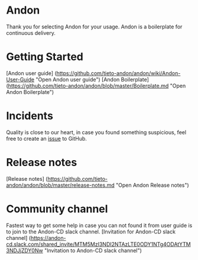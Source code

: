 # Andon

Thank you for selecting Andon for your usage. Andon is a boilerplate for continuous delivery.

# Getting Started

[Andon user guide] (https://github.com/tieto-andon/andon/wiki/Andon-User-Guide "Open Andon user guide")
[Andon Boilerplate] (https://github.com/tieto-andon/andon/blob/master/Boilerplate.md "Open Andon Boilerplate")

# Incidents

Quality is close to our heart, in case you found something suspicious, feel free to create an [issue](https://github.com/tieto-andon/andon/issues/new "Create an issue") to GitHub.

# Release notes

[Release notes] (https://github.com/tieto-andon/andon/blob/master/release-notes.md "Open Andon Release notes")

# Community channel

Fastest way to get some help in case you can not found it from user guide is to join to the Andon-CD slack channel. [Invitation for Andon-CD slack channel] (https://andon-cd.slack.com/shared_invite/MTM5MzI3NDI2NTAzLTE0ODY1NTg4ODAtYTM3NDJjZDY0Nw "Invitation to Andon-CD slack channel")
